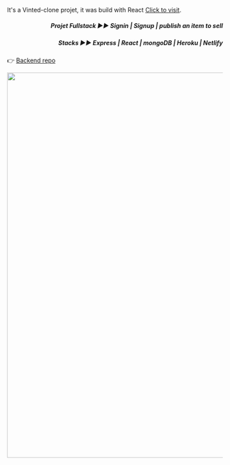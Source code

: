 It's a Vinted-clone projet, it was build with React [Click to visit](https://my-vinted-frontend-project.netlify.app).


*<h5 align="right">Projet Fullstack ▶︎▶︎ Signin | Signup | publish an item to sell</h5>*
*<h5 align="right">Stacks ▶︎▶︎ Express | React | mongoDB | Heroku | Netlify  </h5>*

 👉 [Backend repo](https://github.com/Yiyi41/vinted-back)



<p align="center" >
<img align="center" width="900" src="https://res.cloudinary.com/dps4zteie/image/upload/v1691592655/Capture_d_e%CC%81cran_2023-08-09_a%CC%80_16.48.33_jjxwta.png"/> 

   
   
